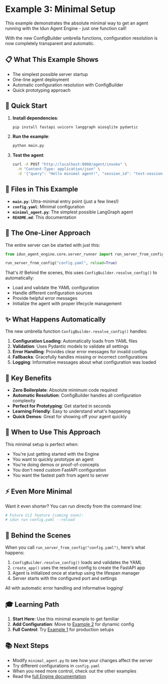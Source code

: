 # Example 3: Minimal Setup

This example demonstrates the absolute minimal way to get an agent running with the Idun Agent Engine - just one function call!

With the new ConfigBuilder umbrella functions, configuration resolution is now completely transparent and automatic.

## 📋 What This Example Shows

- The simplest possible server startup
- One-line agent deployment
- Automatic configuration resolution with ConfigBuilder
- Quick prototyping approach

## 🚀 Quick Start

1. **Install dependencies**:
   ```bash
   pip install fastapi uvicorn langgraph aiosqlite pydantic
   ```

2. **Run the example**:
   ```bash
   python main.py
   ```

3. **Test the agent**:
   ```bash
   curl -X POST "http://localhost:8000/agent/invoke" \
     -H "Content-Type: application/json" \
     -d '{"query": "Hello minimal agent!", "session_id": "test-session"}'
   ```

## 📁 Files in This Example

- **`main.py`**: Ultra-minimal entry point (just a few lines!)
- **`config.yaml`**: Minimal configuration
- **`minimal_agent.py`**: The simplest possible LangGraph agent
- **`README.md`**: This documentation

## 🔧 The One-Liner Approach

The entire server can be started with just this:

```python
from idun_agent_engine.core.server_runner import run_server_from_config

run_server_from_config("config.yaml", reload=True)
```

That's it! Behind the scenes, this uses `ConfigBuilder.resolve_config()` to automatically:
- Load and validate the YAML configuration
- Handle different configuration sources
- Provide helpful error messages
- Initialize the agent with proper lifecycle management

## ✨ What Happens Automatically

The new umbrella function `ConfigBuilder.resolve_config()` handles:

1. **Configuration Loading**: Automatically loads from YAML files
2. **Validation**: Uses Pydantic models to validate all settings
3. **Error Handling**: Provides clear error messages for invalid configs
4. **Fallbacks**: Gracefully handles missing or incorrect configurations
5. **Logging**: Informative messages about what configuration was loaded

## 🎯 Key Benefits

- **Zero Boilerplate**: Absolute minimum code required
- **Automatic Resolution**: ConfigBuilder handles all configuration complexity
- **Perfect for Prototyping**: Get started in seconds
- **Learning Friendly**: Easy to understand what's happening
- **Quick Demos**: Great for showing off your agent quickly

## 🔄 When to Use This Approach

This minimal setup is perfect when:

- You're just getting started with the Engine
- You want to quickly prototype an agent
- You're doing demos or proof-of-concepts  
- You don't need custom FastAPI configuration
- You want the fastest path from agent to server

## ⚡ Even More Minimal

Want it even shorter? You can run directly from the command line:

```bash
# Future CLI feature (coming soon):
# idun run config.yaml --reload
```

## 🔧 Behind the Scenes

When you call `run_server_from_config("config.yaml")`, here's what happens:

1. `ConfigBuilder.resolve_config()` loads and validates the YAML
2. `create_app()` uses the resolved config to create the FastAPI app
3. Agent is initialized once at startup using the lifespan manager
4. Server starts with the configured port and settings

All with automatic error handling and informative logging!

## 🎓 Learning Path

1. **Start Here**: Use this minimal example to get familiar
2. **Add Configuration**: Move to [Example 2](../02_programmatic_config/) for dynamic config  
3. **Full Control**: Try [Example 1](../01_basic_config_file/) for production setups

## 📚 Next Steps

- Modify `minimal_agent.py` to see how your changes affect the server
- Try different configurations in `config.yaml`
- When you need more control, check out the other examples
- Read the [full Engine documentation](../../README_USER_API.md) 